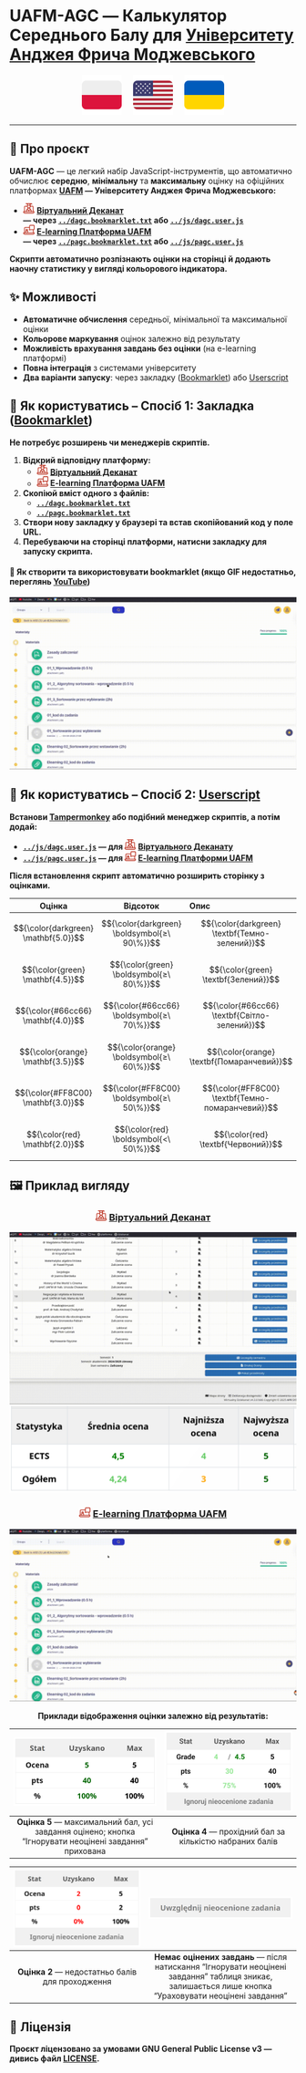 # **UAFM-AGC** — **Калькулятор Середнього Балу для [Університету Анджея Фрича Моджевського](https://uafm.edu.pl/)**

<p align="center">
  <a href="pl.md"><img src="../assets/flags/pl_icon.svg" width="70" alt="Polski"></a>
  &nbsp;&nbsp;&nbsp;
  <a href="../README.md"><img src="../assets/flags/en_icon.svg" width="70" alt="English"></a>
  &nbsp;&nbsp;&nbsp;
  <a href="ua.md"><img src="../assets/flags/ua_icon.svg" width="70" alt="Українська"></a>
</p>

---

## 📌 **Про проєкт**

**UAFM-AGC** — це легкий набір JavaScript-інструментів, що автоматично обчислює **середню**, **мінімальну** та **максимальну** оцінку на офіційних платформах **[UAFM](https://uafm.edu.pl/) — Університету Анджея Фрича Моджевського:**

- <img src="../assets/uafm_icons/dziekanat.svg" width="20" alt="Віртуальний Деканат"> [**Віртуальний Деканат**](https://dziekanat.uafm.edu.pl)  
  **— через [`../dagc.bookmarklet.txt`](../dagc.bookmarklet.txt) або [`../js/dagc.user.js`](../js/dagc.user.js)**
- <img src="../assets/uafm_icons/platforma.svg" width="20" alt="E-learning Платформа"> [**E-learning Платформа UAFM**](https://platforma.uafm.edu.pl)  
  **— через [`../pagc.bookmarklet.txt`](../pagc.bookmarklet.txt) або [`../js/pagc.user.js`](../js/pagc.user.js)**

**Скрипти автоматично розпізнають оцінки на сторінці й додають наочну статистику у вигляді кольорового індикатора.**

## ✨ **Можливості**

- **Автоматичне обчислення** середньої, мінімальної та максимальної оцінки
- **Кольорове маркування** оцінок залежно від результату
- **Можливість врахування завдань без оцінки** (на e-learning платформі)
- **Повна інтеграція** з системами університету
- **Два варіанти запуску**: через закладку ([Bookmarklet](https://uk.wikipedia.org/wiki/%D0%91%D1%83%D0%BA%D0%BC%D0%B0%D1%80%D0%BA%D0%BB%D0%B5%D1%82)) або [Userscript](https://uk.wikipedia.org/wiki/%D0%92%D1%96%D0%BA%D1%96%D0%BF%D0%B5%D0%B4%D1%96%D1%8F:%D0%9A%D0%BE%D1%80%D0%B8%D1%81%D1%82%D1%83%D0%B2%D0%B0%D1%86%D1%8C%D0%BA%D1%96_%D1%81%D0%BA%D1%80%D0%B8%D0%BF%D1%82%D0%B8)

## 🔖 **Як користуватись – Спосіб 1: Закладка ([Bookmarklet](https://uk.wikipedia.org/wiki/%D0%91%D1%83%D0%BA%D0%BC%D0%B0%D1%80%D0%BA%D0%BB%D0%B5%D1%82))**

**Не потребує розширень чи менеджерів скриптів.**

1. **Відкрий відповідну платформу:**
   - <img src="../assets/uafm_icons/dziekanat.svg" width="20" alt="Віртуальний Деканат"> [**Віртуальний Деканат**](https://dziekanat.uafm.edu.pl)
   - <img src="../assets/uafm_icons/platforma.svg" width="20" alt="E-learning Платформа"> [**E-learning Платформа UAFM**](https://platforma.uafm.edu.pl)
2. **Скопіюй вміст одного з файлів:**
   - [**`../dagc.bookmarklet.txt`**](../dagc.bookmarklet.txt)
   - [**`../pagc.bookmarklet.txt`**](../pagc.bookmarklet.txt)
3. **Створи нову закладку у браузері та встав скопійований код у поле URL.**
4. **Перебуваючи на сторінці платформи, натисни закладку для запуску скрипта.**

#### 🔖 **Як створити та використовувати bookmarklet (якщо GIF недостатньо, переглянь [YouTube](https://www.youtube.com/watch?v=UeEU_9R_Jg0))**

![bookmarklet](../assets/gifs/bookmarklet.gif)

## 🧠 **Як користуватись – Спосіб 2: [Userscript](https://uk.wikipedia.org/wiki/%D0%92%D1%96%D0%BA%D1%96%D0%BF%D0%B5%D0%B4%D1%96%D1%8F:%D0%9A%D0%BE%D1%80%D0%B8%D1%81%D1%82%D1%83%D0%B2%D0%B0%D1%86%D1%8C%D0%BA%D1%96_%D1%81%D0%BA%D1%80%D0%B8%D0%BF%D1%82%D0%B8)**

**Встанови [Tampermonkey](https://www.tampermonkey.net/) або подібний менеджер скриптів, а потім додай:**

- **[`../js/dagc.user.js`](../js/dagc.user.js) — для <img src="../assets/uafm_icons/dziekanat.svg" width="20" alt="Деканат"> [Віртуального Деканату](https://dziekanat.uafm.edu.pl)**
- **[`../js/pagc.user.js`](../js/pagc.user.js) — для <img src="../assets/uafm_icons/platforma.svg" width="20" alt="Платформа"> [E-learning Платформи UAFM](https://platforma.uafm.edu.pl)**

**Після встановлення скрипт автоматично розширить сторінку з оцінками.**

<div align="center">

|  Оцінка | Відсоток    | Опис                               |
| :-----: | :----------:| :---------------------------------- |
| $${\color{darkgreen} \mathbf{5.0}}$$ | $${\color{darkgreen} \boldsymbol{≥\ 90\%}}$$ | $${\color{darkgreen} \textbf{Темно-зелений}}$$ |
| $${\color{green} \mathbf{4.5}}$$     | $${\color{green} \boldsymbol{≥\ 80\%}}$$     | $${\color{green} \textbf{Зелений}}$$          |
| $${\color{#66cc66} \mathbf{4.0}}$$   | $${\color{#66cc66} \boldsymbol{≥\ 70\%}}$$   | $${\color{#66cc66} \textbf{Світло-зелений}}$$ |
| $${\color{orange} \mathbf{3.5}}$$    | $${\color{orange} \boldsymbol{≥\ 60\%}}$$    | $${\color{orange} \textbf{Помаранчевий}}$$    |
| $${\color{#FF8C00} \mathbf{3.0}}$$   | $${\color{#FF8C00} \boldsymbol{≥\ 50\%}}$$   | $${\color{#FF8C00} \textbf{Темно-помаранчевий}}$$ |
| $${\color{red} \mathbf{2.0}}$$       | $${\color{red} \boldsymbol{<\ 50\%}}$$       | $${\color{red} \textbf{Червоний}}$$           |

</div>

## 🖼️ **Приклад вигляду**

<div align="center">

### <img src="../assets/uafm_icons/dziekanat.svg" width="20" alt="Віртуальний Деканат"> [**Віртуальний Деканат**](https://dziekanat.uafm.edu.pl)

![Віртуальний Деканат gif](../assets/gifs/dagc.gif)
![Віртуальний Деканат png](../assets/script_preview/dziekanat.png)

### <img src="../assets/uafm_icons/platforma.svg" width="20" alt="E-learning Платформа"> [**E-learning Платформа UAFM**](https://platforma.uafm.edu.pl)

![Platforma E-learningowa](../assets/gifs/pagc.gif)

**Приклади відображення оцінки залежно від результатів:**

| ![Оцінка 5](../assets/script_preview/platfotma/ocena_5.png) | ![Оцінка 4](../assets/script_preview/platfotma/ocena_4.png) |
|:--:|:--:|
| **Оцінка 5** — максимальний бал, усі завдання оцінено; кнопка “Ігнорувати неоцінені завдання” прихована | **Оцінка 4** — прохідний бал за кількістю набраних балів |

| ![Оцінка 2](../assets/script_preview/platfotma/ocena_2.png) | ![Ігнорування неоцінених](../assets/script_preview/platfotma/ignore_0.png) |
|:--:|:--:|
| **Оцінка 2** — недостатньо балів для проходження | **Немає оцінених завдань** — після натискання “Ігнорувати неоцінені завдання” таблиця зникає, залишається лише кнопка “Ураховувати неоцінені завдання” |

</div>

## 📝 **Ліцензія**

**Проєкт ліцензовано за умовами GNU General Public License v3 — дивись файл [**LICENSE**](../LICENSE).**
